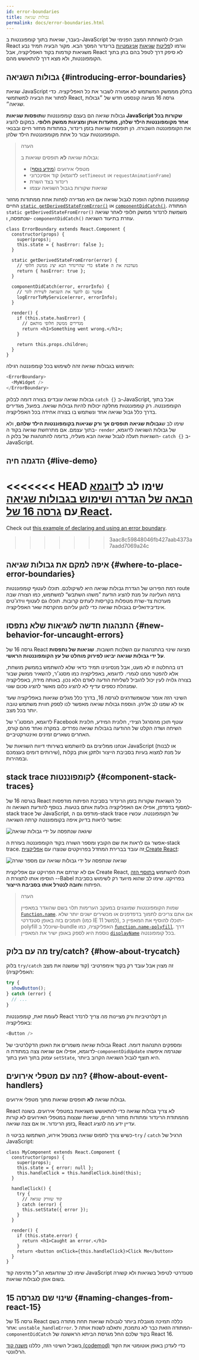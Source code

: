 ```yaml
---
id: error-boundaries
title: גבולות שגיאה
permalink: docs/error-boundaries.html
---
```


בעבר, שגיאות בתוך קומפוננטות ב-JavaScript הובילו להשחתת המצב הפנימי של React וגרמו ל[פליטת](https://github.com/facebook/react/issues/4026) [שגיאות](https://github.com/facebook/react/issues/6895) [אניגמטיות](https://github.com/facebook/react/issues/8579) ברינדור המסך הבא. מקור הבעיה תמיד נבע משגיאות קודמות בקוד האפליקציה, אבל React לא סיפק דרך לטפל בהם בחן בתוך הקומפוננטות, ולא מצא דרך להתאושש מהם.

## גבולות השגיאה {#introducing-error-boundaries}

שגיאת JavaScript בחלק מממשק המשתמש לא אמורה לשבור את כל האפליקציה. כדי לפתור את הבעיה למשתמשי React, גרסה 16 מציגה קונספט חדש של ״גבולות שגיאה״.

גבולות שגיאה הם בעצם קומפוננטות ש**תופסות שגיאות JavaScript שקורות בכל אחד מקומפוננטות הילד שלהן, מתעדות אותן ומציגות ממשק חלופי.** במקום להציג את הקומפוננטה השבורה. הן תופסות שגיאות בזמן רינדור, במתודות מחזור חיים ובבנאי הקומפוננטות עבור כל אחת מקומפוננטות הילד שלהן.

> הערה
>
> גבולות שגיאה **לא** תופסים שגיאות ב:
>
> * מטפלי אירועים ([מידע נוסף](#how-about-event-handlers))
> * קוד אסינכרוני (לדוגמא `setTimeout` או `requestAnimationFrame`)
> * רינדור בצד השרת
> * שגיאות שקורות בגבול השגיאה עצמו

קומפוננטת מחלקה הופכת לגבול שגיאה אם היא מגדירה לפחות אחת ממתודות מחזור החיים [`static getDerivedStateFromError()`](/docs/react-component.html#static-getderivedstatefromerror) או [`componentDidCatch()`](/docs/react-component.html#componentdidcatch).
המתודה `static getDerivedStateFromError()` משמשת לרנדור ממשק חלופי לאחר שגיאה שנתפסה, ו- `componentDidCatch()` עוזרת בתיעוד השגיאה.

```js{7-10,12-15,18-21}
class ErrorBoundary extends React.Component {
  constructor(props) {
    super(props);
    this.state = { hasError: false };
  }

  static getDerivedStateFromError(error) {
    // כדי שהרינדור הבא יציג ממשק חלופי state מעדכנת את ה
    return { hasError: true };
  }

  componentDidCatch(error, errorInfo) {
    // אפשר גם לתעד את השגיאה לשירות לוגר
    logErrorToMyService(error, errorInfo);
  }

  render() {
    if (this.state.hasError) {
      // מגדירים ממשק חלופי מותאם
      return <h1>Something went wrong.</h1>;
    }

    return this.props.children; 
  }
}
```

השימוש בגבולות שגיאה זהה לשימוש בכל קומפוננטה רגילה:

```js
<ErrorBoundary>
  <MyWidget />
</ErrorBoundary>
```

גבולות שגיאה עובדים בצורה דומה לבלוק `catch {}` ב-JavaScript, אבל בתוך הקומפוננטה. רק קומפוננטות מחלקה יכולות להיות גבולות שגיאה. בפועל, מגדירים בדרך כלל גבול שגיאה אחד ונשתמש בו בצורה אחידה בכל האפליקציה.

שימו לב ש**גבולות שגיאה תופסים אך ורק שגיאות בקומפוננטות הילד שלהם**, ולא בתוך עצמם. אם מתרחשת שגיאה בקוד ה- `render` של גבולות השגיאה לדוגמא, השגיאות תעלה לגבול שגיאה הבא מעליה, בדומה להתנהגות של בלוק ה- `catch {}` ב-JavaScript.

## הדגמה חיה {#live-demo}

<<<<<<< HEAD
שימו לב ל[דוגמא הבאה של הגדרה ושימוש בגבולות שגיאה](https://codepen.io/gaearon/pen/wqvxGa?editors=0010) עם [גרסה 16 של React](/blog/2017/09/26/react-v16.0.html).
=======
Check out [this example of declaring and using an error boundary](https://codepen.io/gaearon/pen/wqvxGa?editors=0010).
>>>>>>> 3aac8c59848046fb427aab4373a7aadd7069a24c


## איפה למקם את גבולות שגיאה {#where-to-place-error-boundaries}

רמת הפירוט של הגדרת גבולות שגיאה היא לשיקולכם. תוכלו לעטוף קומפוננטות route ברמה העליונה על מנת להציג הודעת ”משהו השתבש“ למשתמש, כמו הצורה שבה מערכות צד-שרת מטפלות בקריסות לעתים קרובות. תוכלו גם לעטוף ווידג'טים אינדיבידואליים בגבולות שגיאה כדי להגן עליהם מהקרסת שאר האפליקציה.


## התנהגות חדשה לשגיאות שלא נתפסו {#new-behavior-for-uncaught-errors}

גרסה 16 של React מציגה שינוי בהתנהגות עם השלכות חשובות. **שגיאות של נתפסות על ידי גבולות שגיאה יביאו לפירוק מוחלט של עץ הקומפוננטות הראשי**.

דנו בהחלטה זו לא מעט, אבל מנסיונינו תמיד כדאי שלא להשתמש בממשק מושחת, אלא להפטר ממנו לגמרי. לדוגמא, באפליקציה כמו מסנג׳ר, להשאיר ממשק שבור בצורה גלויה לעין יכול להוביל לשליחת הודעה לאדם הלא נכון. באותה מידה, באפליקציה שמנהלת כספים עדיף לא להציג כלום מאשר להציג סכום שגוי.

השינוי הזה אומר שכשמשדרגים לגרסה 16, בדרך כלל מגלים שגיאות באפליקציה שעד אז לא שמנו לב אליהן. הוספת גבולות שגיאה מאפשר לנו לספק חווית משתמש טובה יותר בכל מצב.

לדוגמא, המסנג׳ר של Facebook עוטף תוכן מהסרגל הצידי, חלונית המידע, חלונית השיחה ושדה הקלט של ההודעה בגבולות שגיאה נפרדים. במקרה ואחד מהם קורס, האחרים נשארים זמינים ואינטרקטיביים.

אנחנו ממליצים גם להשתמש בשירותי דיווח השגיאות של JavaScript (או לבנות שירותים דומים בעצמכם), על מנת למצוא בעיות בסביבת הייצור ולתקן אותן בקלות ובמהירות.


## stack trace לקומפוננטות {#component-stack-traces}

בגרסה 16 של React כל השגיאות שקורות בזמן הרינדור בסביבת הפיתוח מודפסות למסוף בדפדפן, אפילו אם האפליקציה בולעת אותם בטעות. בנוסף להודעת השגיאה וה-stack trace של JavaScript, מודפס גם ה-stack trace של הקומפוננטה. עכשיו אפשר לראות בדיוק איפה בקומפוננטה קרתה השגיאה:

<img src="../images/docs/error-boundaries-stack-trace.png" style="max-width:100%" alt="שיגאה שנתפסה על ידי גבולות שגיאה">

אפשר גם לראות את שם הקובץ ומספר השורה בקוד הקומפוננטה בעזרת ה-stack trace. זה עובד בברירת המחדל בפרויקטים שנוצרו עם [אפליקצית Create React](https://github.com/facebookincubator/create-react-app):

<img src="../images/docs/error-boundaries-stack-trace-line-numbers.png" style="max-width:100%" alt="שגיאה שנתפסה על ידי גבולות שגיאה עם מספר שורה">

אם לא יצרתם את הפרויקט עם אפליקצית Create React, תוכלו להשתמש [בתוסף הזה](https://www.npmjs.com/package/@babel/plugin-transform-react-jsx-source) - הוסיפו אותו לתצורת ה-Babel בפרויקט. שימו לב שהוא מיועד רק לשימוש בסביבת הפיתוח ו**חובה לנטרל אותו בסביבת הייצור**.

> הערה
>
> שמות הקומפוננטות שמוצגים במעקב הערימות תלוי בשם שהוגדר במאפיין [`Function.name`](https://developer.mozilla.org/en-US/docs/Web/JavaScript/Reference/Global_Objects/Function/name). אם אתם צריכים לתמוך בדפדפנים או מכשירים ישנים יותר שלא תומכים בזה באופן סטנדרטי (כמו IE 11 למשל), תוכלו להוסיף את המאפיין כ- polyfill שיוכלל ב-bundle האפליקציה, כמו [`function.name-polyfill`](https://github.com/JamesMGreene/Function.name). דרך נוספת היא לספק באופן ישיר את המאפיין [`displayName`](/docs/react-component.html#displayname) בכל קומפוננטה.


## מה עם בלוק try/catch? {#how-about-trycatch}

בלוק `try/catch` זה מצוין אבל עובד רק בקוד אימפרטיבי (קוד שמשנה את מצב האפליקציה):

```js
try {
  showButton();
} catch (error) {
  // ...
}
```

לעומת זאת, קומפוננטות React הן דקלרטיביות ורק מציינות *מה* צריך לרנדר באפליקציה:

```js
<Button />
```

גבולות שגיאה משמרים את האופן הדקלרטיבי של React ומספקים התנהגות דומה. לדוגמא, אפילו אם שגיאה צצה במתודת ה-`componentDidUpdate` שנגרמה איפשהו עמוק בתוך העץ בתוך `setState`, היא תוצף לגבול השגיאה הקרוב ביותר.

## מה עם מטפלי אירועים? {#how-about-event-handlers}

גבולות שגיאה **לא** תופסים שגיאות מתוך מטפלי אירועים.

React לא צריך גבולות שגיאה כדי להתאושש משגיאות במטפלי אירועים. בשונה מהמתודת הרינדור ומתודות מחזור החיים, שגיאות שצצות במטפלי האירועים לא קורות בזמן הרינדור. אז אם צצה שגיאה, React עדיין ידע מה להציג.

כשיש צורך לתפוס שגיאה במטפל אירוע, השתמשו בביטוי ה-`try` / `catch` הרגיל של JavaScript:

```js{9-13,17-20}
class MyComponent extends React.Component {
  constructor(props) {
    super(props);
    this.state = { error: null };
    this.handleClick = this.handleClick.bind(this);
  }

  handleClick() {
    try {
      // קוד שזורק שגיאה
    } catch (error) {
      this.setState({ error });
    }
  }

  render() {
    if (this.state.error) {
      return <h1>Caught an error.</h1>
    }
    return <button onClick={this.handleClick}>Click Me</button>
  }
}
```

שימו לב שהדוגמא הנ״ל מדגימה קוד JavaScript סטנדרטי לטיפול בשגיאות ולא קשורה בשום אופן לגבולות שגיאות.

## שינוי שם מגרסה 15 {#naming-changes-from-react-15}

גרסה 15 של React כללה תמיכה מוגבלת ביותר לגבולות שגיאות תחת מתודה בשם אחר: `unstable_handleError`. המתודה הזאת כבר לא נתמכת, ותאלצו לשנות אותה ל- `componentDidCatch` בקוד שלכם החל מגרסת הביתא הראשונה של React 16.

בשביל השינוי הזה, כללנו [משנה קוד (codemod)](https://github.com/reactjs/react-codemod#error-boundaries) כדי לעדכן באופן אוטומטי את הקוד הרלוונטי.
